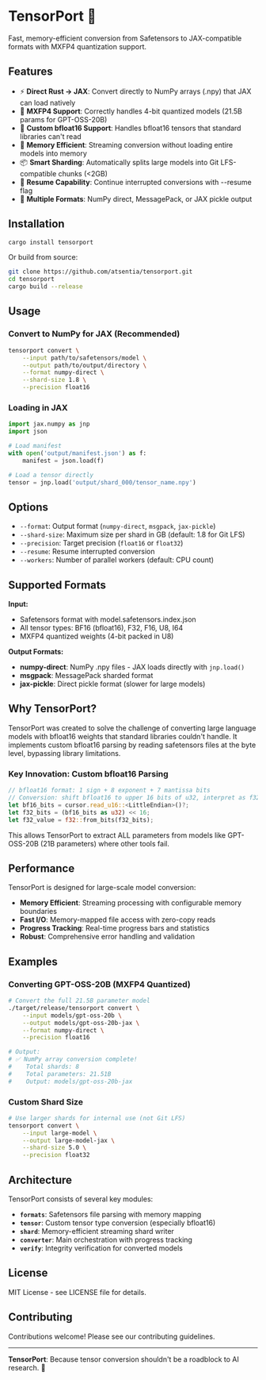 # TensorPort 🚀

Fast, memory-efficient conversion from Safetensors to JAX-compatible formats with MXFP4 quantization support.

## Features

- ⚡ **Direct Rust → JAX**: Convert directly to NumPy arrays (.npy) that JAX can load natively
- 🎯 **MXFP4 Support**: Correctly handles 4-bit quantized models (21.5B params for GPT-OSS-20B)
- 🧠 **Custom bfloat16 Support**: Handles bfloat16 tensors that standard libraries can't read
- 💾 **Memory Efficient**: Streaming conversion without loading entire models into memory
- 📦 **Smart Sharding**: Automatically splits large models into Git LFS-compatible chunks (<2GB)
- 🔄 **Resume Capability**: Continue interrupted conversions with --resume flag
- 🎯 **Multiple Formats**: NumPy direct, MessagePack, or JAX pickle output

## Installation

```bash
cargo install tensorport
```

Or build from source:

```bash
git clone https://github.com/atsentia/tensorport.git
cd tensorport
cargo build --release
```

## Usage

### Convert to NumPy for JAX (Recommended)

```bash
tensorport convert \
    --input path/to/safetensors/model \
    --output path/to/output/directory \
    --format numpy-direct \
    --shard-size 1.8 \
    --precision float16
```

### Loading in JAX

```python
import jax.numpy as jnp
import json

# Load manifest
with open('output/manifest.json') as f:
    manifest = json.load(f)

# Load a tensor directly
tensor = jnp.load('output/shard_000/tensor_name.npy')
```

## Options

- `--format`: Output format (`numpy-direct`, `msgpack`, `jax-pickle`)
- `--shard-size`: Maximum size per shard in GB (default: 1.8 for Git LFS)
- `--precision`: Target precision (`float16` or `float32`)
- `--resume`: Resume interrupted conversion
- `--workers`: Number of parallel workers (default: CPU count)

## Supported Formats

**Input:**
- Safetensors format with model.safetensors.index.json
- All tensor types: BF16 (bfloat16), F32, F16, U8, I64
- MXFP4 quantized weights (4-bit packed in U8)

**Output Formats:**
- **numpy-direct**: NumPy .npy files - JAX loads directly with `jnp.load()`
- **msgpack**: MessagePack sharded format
- **jax-pickle**: Direct pickle format (slower for large models)

## Why TensorPort?

TensorPort was created to solve the challenge of converting large language models with bfloat16 weights that standard libraries couldn't handle. It implements custom bfloat16 parsing by reading safetensors files at the byte level, bypassing library limitations.

### Key Innovation: Custom bfloat16 Parsing

```rust
// bfloat16 format: 1 sign + 8 exponent + 7 mantissa bits
// Conversion: shift bfloat16 to upper 16 bits of u32, interpret as f32
let bf16_bits = cursor.read_u16::<LittleEndian>()?;
let f32_bits = (bf16_bits as u32) << 16;
let f32_value = f32::from_bits(f32_bits);
```

This allows TensorPort to extract ALL parameters from models like GPT-OSS-20B (21B parameters) where other tools fail.

## Performance

TensorPort is designed for large-scale model conversion:

- **Memory Efficient**: Streaming processing with configurable memory boundaries
- **Fast I/O**: Memory-mapped file access with zero-copy reads
- **Progress Tracking**: Real-time progress bars and statistics
- **Robust**: Comprehensive error handling and validation

## Examples

### Converting GPT-OSS-20B (MXFP4 Quantized)

```bash
# Convert the full 21.5B parameter model
./target/release/tensorport convert \
    --input models/gpt-oss-20b \
    --output models/gpt-oss-20b-jax \
    --format numpy-direct \
    --precision float16

# Output:
# ✅ NumPy array conversion complete!
#    Total shards: 8
#    Total parameters: 21.51B
#    Output: models/gpt-oss-20b-jax
```

### Custom Shard Size

```bash
# Use larger shards for internal use (not Git LFS)
tensorport convert \
    --input large-model \
    --output large-model-jax \
    --shard-size 5.0 \
    --precision float32
```

## Architecture

TensorPort consists of several key modules:

- **`formats`**: Safetensors file parsing with memory mapping
- **`tensor`**: Custom tensor type conversion (especially bfloat16)
- **`shard`**: Memory-efficient streaming shard writer
- **`converter`**: Main orchestration with progress tracking
- **`verify`**: Integrity verification for converted models

## License

MIT License - see LICENSE file for details.

## Contributing

Contributions welcome! Please see our contributing guidelines.

---

**TensorPort**: Because tensor conversion shouldn't be a roadblock to AI research. 🚀